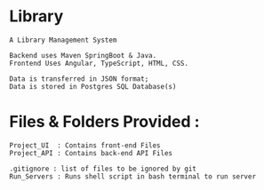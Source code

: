 # Library
    A Library Management System

    Backend uses Maven SpringBoot & Java.
    Frontend Uses Angular, TypeScript, HTML, CSS.

    Data is transferred in JSON format;
    Data is stored in Postgres SQL Database(s)

# Files & Folders Provided :

    Project_UI  : Contains front-end Files
    Project_API : Contains back-end API Files

    .gitignore : list of files to be ignored by git
    Run_Servers : Runs shell script in bash terminal to run server
    

